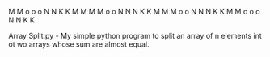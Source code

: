 M       M o o o N	 N K   K
M M   M M o	  o N N	 N K K
M   M   M o	  o N  N N K K
M 		M o o o N    N K   K

Array Split.py - My simple python program to split an array of n elements int ot wo arrays whose sum are almost equal.